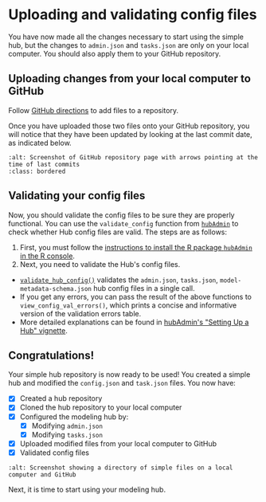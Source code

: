 # Uploading and validating config files

You have now made all the changes necessary to start using the simple hub, but the changes to `admin.json` and `tasks.json` are only on your local computer. You should also apply them to your GitHub repository.

## Uploading changes from your local computer to GitHub

Follow [GitHub directions](https://docs.github.com/en/repositories/working-with-files/managing-files/adding-a-file-to-a-repository) to add files to a repository.

Once you have uploaded those two files onto your GitHub repository, you will notice that they have been updated by looking at the last commit date, as indicated below.

```{image} ../images/github-commits.png
:alt: Screenshot of GitHub repository page with arrows pointing at the time of last commits
:class: bordered
```

## Validating your config files

Now, you should validate the config files to be sure they are properly functional. You can use the `validate_config` function from [`hubAdmin`](https://hubverse-org.github.io/hubAdmin/index.html) to check whether Hub config files are valid. The steps are as follows:

1. First, you must follow the [instructions to install the R package `hubAdmin` in the R console](https://github.com/hubverse-org/hubAdmin#installation).
2. Next, you need to validate the Hub's config files.
- [`validate_hub_config()`](https://hubverse-org.github.io/hubAdmin/reference/validate_hub_config.html) validates the `admin.json`, `tasks.json`, `model-metadata-schema.json` hub config files in a single call.
- If you get any errors, you can pass the result of the above functions to `view_config_val_errors()`, which prints a concise and informative version of the validation errors table.
- More detailed explanations can be found in [hubAdmin's "Setting Up a Hub" vignette](https://hubverse-org.github.io/hubAdmin/articles/hub-setup.html#validate-config-files).

## Congratulations!

Your simple hub repository is now ready to be used! You created a simple hub and modified the `config.json` and `task.json` files. You now have:
- [x] Created a hub repository
- [x] Cloned the hub repository to your local computer
- [x] Configured the modeling hub by:
  - [x] Modifying `admin.json`
  - [x] Modifying `tasks.json`
- [x] Uploaded modified files from your local computer to GitHub
- [x] Validated config files

```{image} ../images/simple-hub-directory.png
:alt: Screenshot showing a directory of simple files on a local computer and GitHub
```

Next, it is time to start using your modeling hub.
